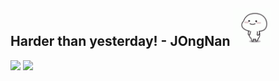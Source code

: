## Harder than yesterday! - JOngNan <img src="https://github.com/jongnan/jongnan/blob/master/dance.gif" width=60px/>

<img src="https://github-readme-stats.vercel.app/api?username=jongnan&show_icons=true&theme=radical" width="51%"> <img src="https://github-readme-stats.vercel.app/api/top-langs/?username=jongnan&layout=compact" width="47%">
